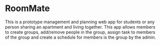 # RoomMate
This is a prototype management and planning web app for students or any person sharing an apartment and living together. This app allows members to create groups, add/remove people in the group, assign task to members of the group and create a schedule for members is the group by the admin.  
